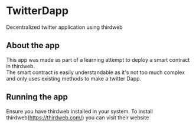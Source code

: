 # TwitterDapp
Decentralized twitter application using thirdweb

## About the app
This app was made as part of a learning attempt to deploy a smart contract in thirdweb.  
The smart contract is easily understandable as it's not too much complex and only uses existing methods to make a twitter Dapp. 

## Running the app
Ensure you have thirdweb installed in your system. To install thirdweb(https://thirdweb.com/) you can visit their website

